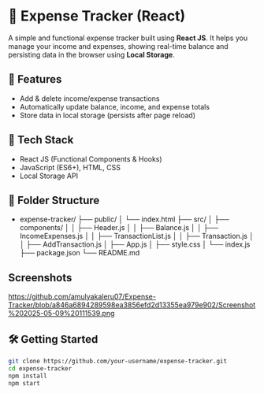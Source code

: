 # 💸 Expense Tracker (React)

A simple and functional expense tracker built using **React JS**. It helps you manage your income and expenses, showing real-time balance and persisting data in the browser using **Local Storage**.

## 🚀 Features
- Add & delete income/expense transactions
- Automatically update balance, income, and expense totals
- Store data in local storage (persists after page reload)

## 🧠 Tech Stack
- React JS (Functional Components & Hooks)
- JavaScript (ES6+), HTML, CSS
- Local Storage API

## 📂 Folder Structure

- expense-tracker/
├── public/
│ └── index.html
├── src/
│ ├── components/
│ │ ├── Header.js
│ │ ├── Balance.js
│ │ ├── IncomeExpenses.js
│ │ ├── TransactionList.js
│ │ ├── Transaction.js
│ │ ├── AddTransaction.js
│ ├── App.js
│ ├── style.css
│ └── index.js
├── package.json
└── README.md

## Screenshots

https://github.com/amulyakaleru07/Expense-Tracker/blob/a846a6894289598ea3856efd2d13355ea979e902/Screenshot%202025-05-09%20111539.png

## 🛠️ Getting Started

```bash
git clone https://github.com/your-username/expense-tracker.git
cd expense-tracker
npm install
npm start

